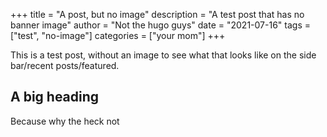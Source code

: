 +++
title = "A post, but no image"
description = "A test post that has no banner image"
author = "Not the hugo guys"
date = "2021-07-16"
tags = ["test", "no-image"]
categories = ["your mom"]
+++

This is a test post, without an image to see what that looks like on the side bar/recent posts/featured.

## A big heading

Because why the heck not